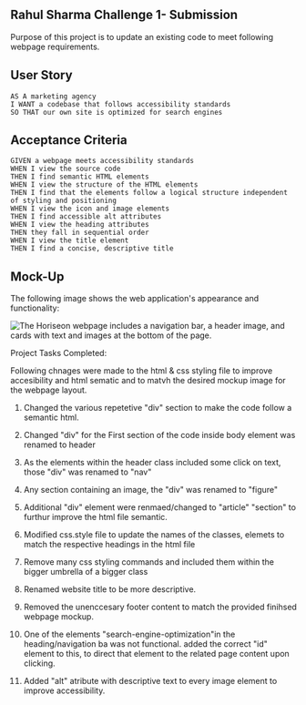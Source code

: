 ## Rahul Sharma Challenge 1- Submission

Purpose of this project is to update an existing code to meet following webpage requirements.

## User Story
```
AS A marketing agency
I WANT a codebase that follows accessibility standards
SO THAT our own site is optimized for search engines
```
## Acceptance Criteria
```
GIVEN a webpage meets accessibility standards
WHEN I view the source code
THEN I find semantic HTML elements
WHEN I view the structure of the HTML elements
THEN I find that the elements follow a logical structure independent of styling and positioning
WHEN I view the icon and image elements
THEN I find accessible alt attributes
WHEN I view the heading attributes
THEN they fall in sequential order
WHEN I view the title element
THEN I find a concise, descriptive title
```
## Mock-Up
The following image shows the web application's appearance and functionality:

![The Horiseon webpage includes a navigation bar, a header image, and cards with text and images at the bottom of the page.](./Assets/01-html-css-git-homework-demo.png)

Project Tasks Completed:

Following chnages were made to the html & css styling file to improve accesibility and html sematic and to matvh the desired mockup image for the webpage layout.

1. Changed the various repetetive "div" section to make the code follow a semantic html. 

2. Changed "div" for the First section of the code inside body element was renamed to header

3. As the elements within the header class included some click on text, those "div" was renamed to "nav"

4. Any section containing an image, the "div" was renamed to "figure"

5. Additional "div" element were renmaed/changed to "article" "section" to furthur improve the html file semantic.

6. Modified css.style file to update the names of the classes, elemets to match the respective headings in the html file

7. Remove many css styling commands and included them within the bigger umbrella of a bigger class

8. Renamed website title to be more descriptive.

9. Removed the unenccesary footer content to match the provided finihsed webpage mockup.

10. One of the elements "search-engine-optimization"in the heading/navigation ba was not functional. added the correct "id" element to this, to direct that element to the related page content upon clicking.

11. Added "alt" atribute with descriptive text to every image element to improve accessibility.

